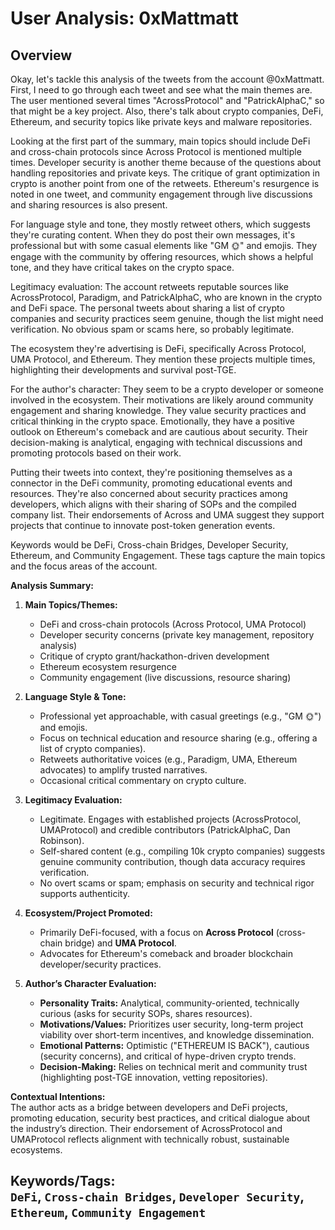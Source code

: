 # User Analysis: 0xMattmatt

## Overview

<think>
Okay, let's tackle this analysis of the tweets from the account @0xMattmatt. First, I need to go through each tweet and see what the main themes are. The user mentioned several times "AcrossProtocol" and "PatrickAlphaC," so that might be a key project. Also, there's talk about crypto companies, DeFi, Ethereum, and security topics like private keys and malware repositories. 

Looking at the first part of the summary, main topics should include DeFi and cross-chain protocols since Across Protocol is mentioned multiple times. Developer security is another theme because of the questions about handling repositories and private keys. The critique of grant optimization in crypto is another point from one of the retweets. Ethereum's resurgence is noted in one tweet, and community engagement through live discussions and sharing resources is also present.

For language style and tone, they mostly retweet others, which suggests they're curating content. When they do post their own messages, it's professional but with some casual elements like "GM 🌞" and emojis. They engage with the community by offering resources, which shows a helpful tone, and they have critical takes on the crypto space.

Legitimacy evaluation: The account retweets reputable sources like AcrossProtocol, Paradigm, and PatrickAlphaC, who are known in the crypto and DeFi space. The personal tweets about sharing a list of crypto companies and security practices seem genuine, though the list might need verification. No obvious spam or scams here, so probably legitimate.

The ecosystem they're advertising is DeFi, specifically Across Protocol, UMA Protocol, and Ethereum. They mention these projects multiple times, highlighting their developments and survival post-TGE.

For the author's character: They seem to be a crypto developer or someone involved in the ecosystem. Their motivations are likely around community engagement and sharing knowledge. They value security practices and critical thinking in the crypto space. Emotionally, they have a positive outlook on Ethereum's comeback and are cautious about security. Their decision-making is analytical, engaging with technical discussions and promoting protocols based on their work.

Putting their tweets into context, they're positioning themselves as a connector in the DeFi community, promoting educational events and resources. They're also concerned about security practices among developers, which aligns with their sharing of SOPs and the compiled company list. Their endorsements of Across and UMA suggest they support projects that continue to innovate post-token generation events.

Keywords would be DeFi, Cross-chain Bridges, Developer Security, Ethereum, and Community Engagement. These tags capture the main topics and the focus areas of the account.
</think>

**Analysis Summary:**  

1. **Main Topics/Themes:**  
   - DeFi and cross-chain protocols (Across Protocol, UMA Protocol)  
   - Developer security concerns (private key management, repository analysis)  
   - Critique of crypto grant/hackathon-driven development  
   - Ethereum ecosystem resurgence  
   - Community engagement (live discussions, resource sharing)  

2. **Language Style & Tone:**  
   - Professional yet approachable, with casual greetings (e.g., "GM 🌞") and emojis.  
   - Focus on technical education and resource sharing (e.g., offering a list of crypto companies).  
   - Retweets authoritative voices (e.g., Paradigm, UMA, Ethereum advocates) to amplify trusted narratives.  
   - Occasional critical commentary on crypto culture.  

3. **Legitimacy Evaluation:**  
   - Legitimate. Engages with established projects (AcrossProtocol, UMAProtocol) and credible contributors (PatrickAlphaC, Dan Robinson).  
   - Self-shared content (e.g., compiling 10k crypto companies) suggests genuine community contribution, though data accuracy requires verification.  
   - No overt scams or spam; emphasis on security and technical rigor supports authenticity.  

4. **Ecosystem/Project Promoted:**  
   - Primarily DeFi-focused, with a focus on **Across Protocol** (cross-chain bridge) and **UMA Protocol**.  
   - Advocates for Ethereum's comeback and broader blockchain developer/security practices.  

5. **Author’s Character Evaluation:**  
   - **Personality Traits:** Analytical, community-oriented, technically curious (asks for security SOPs, shares resources).  
   - **Motivations/Values:** Prioritizes user security, long-term project viability over short-term incentives, and knowledge dissemination.  
   - **Emotional Patterns:** Optimistic ("ETHEREUM IS BACK"), cautious (security concerns), and critical of hype-driven crypto trends.  
   - **Decision-Making:** Relies on technical merit and community trust (highlighting post-TGE innovation, vetting repositories).  

**Contextual Intentions:**  
The author acts as a bridge between developers and DeFi projects, promoting education, security best practices, and critical dialogue about the industry’s direction. Their endorsement of AcrossProtocol and UMAProtocol reflects alignment with technically robust, sustainable ecosystems.  

**Keywords/Tags:**  
`DeFi`, `Cross-chain Bridges`, `Developer Security`, `Ethereum`, `Community Engagement`
---
